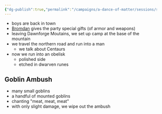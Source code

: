 ```yaml
---
{"dg-publish":true,"permalink":"/campaigns/a-dance-of-matter/sessions/session-1002/"}
---
```


- boys are back in town
- [Bromdan](Campaigns/A%20Dance%20of%20Matter/Players%20👤/Bromdan.md) gives the party special gifts (of armor and weapons)
- leaving Dawnforge Moutains, we set up camp at the base of the mountain
- we travel the northern road and run into a man
	- we talk about Centaurs
- now we run into an obelisk
	- polished side
	- etched in dwarven runes

## Goblin Ambush
- many small goblins
- a handful of mounted goblins
- chanting "meat, meat, meat"
- with only slight damage, we wipe out the ambush 